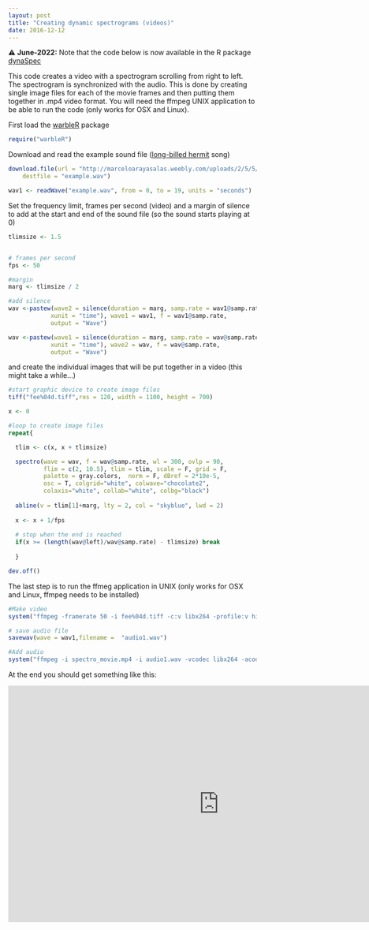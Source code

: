 ```yaml
---
layout: post
title: "Creating dynamic spectrograms (videos)"
date: 2016-12-12
---
```


<div class="alert alert-warning">
⚠️ <b>June-2022:</b> Note that the code below is now available in the R package <a href="https://marce10.github.io/dynaSpec/">dynaSpec</a>
</div>


This code creates a video with a spectrogram scrolling from right to left. The spectrogram is synchronized with the audio. This is done by creating single image files for each of the movie frames and then putting them together in .mp4 video format. You will need  the ffmpeg UNIX application to be able to run the code (only works for OSX and Linux).  

First load the [warbleR](https://cran.r-project.org/package=warbleR) package 


```r
require("warbleR")
```

Download and read the example sound file ([long-billed hermit](http://neotropical.birds.cornell.edu/portal/species/overview?p_p_spp=231771) song)


```r
download.file(url = "http://marceloarayasalas.weebly.com/uploads/2/5/5/2/25524573/0.sur.2014.7.3.8.31.wav", 
    destfile = "example.wav")

wav1 <- readWave("example.wav", from = 0, to = 19, units = "seconds")
```

Set the frequency limit, frames per second (video) and a margin of silence to add at the start and end of the sound file (so the sound starts playing at 0)


```r
tlimsize <- 1.5


# frames per second
fps <- 50

#margin
marg <- tlimsize / 2

#add silence
wav <-pastew(wave2 = silence(duration = marg, samp.rate = wav1@samp.rate, 
            xunit = "time"), wave1 = wav1, f = wav1@samp.rate, 
            output = "Wave")

wav <-pastew(wave1 = silence(duration = marg, samp.rate = wav@samp.rate, 
            xunit = "time"), wave2 = wav, f = wav@samp.rate,
            output = "Wave")
```

 and create the individual images that will be put together in a video (this might take a while...)
 

```r
#start graphic device to create image files
tiff("fee%04d.tiff",res = 120, width = 1100, height = 700)

x <- 0

#loop to create image files 
repeat{

  tlim <- c(x, x + tlimsize)

  spectro(wave = wav, f = wav@samp.rate, wl = 300, ovlp = 90, 
          flim = c(2, 10.5), tlim = tlim, scale = F, grid = F, 
          palette = gray.colors,  norm = F, dBref = 2*10e-5, 
          osc = T, colgrid="white", colwave="chocolate2", 
          colaxis="white", collab="white", colbg="black")
  
  abline(v = tlim[1]+marg, lty = 2, col = "skyblue", lwd = 2)
  
  x <- x + 1/fps
  
  # stop when the end is reached
  if(x >= (length(wav@left)/wav@samp.rate) - tlimsize) break
  
  }

dev.off()
```

The last step is to run the ffmeg application in UNIX (only works for OSX and Linux, ffmpeg needs to be installed)


```r
#Make video
system("ffmpeg -framerate 50 -i fee%04d.tiff -c:v libx264 -profile:v high -crf 2 -pix_fmt yuv420p spectro_movie.mp4")

# save audio file
savewav(wave = wav1,filename =  "audio1.wav")

#Add audio
system("ffmpeg -i spectro_movie.mp4 -i audio1.wav -vcodec libx264 -acodec libmp3lame -shortest spectro_movie_audio.mp4")
```

At the end you should get something like this:

<center><iframe allowtransparency="true" style="background: #FFFFFF;" style="border:0px solid lightgrey;"  width="854/2" height="480/2"
src="https://www.youtube.com/embed/McAQaIXeuUQ" 
frameborder="0" 
allow="accelerometer; autoplay; encrypted-media; gyroscope; picture-in-picture" 
allowfullscreen></iframe></center>

